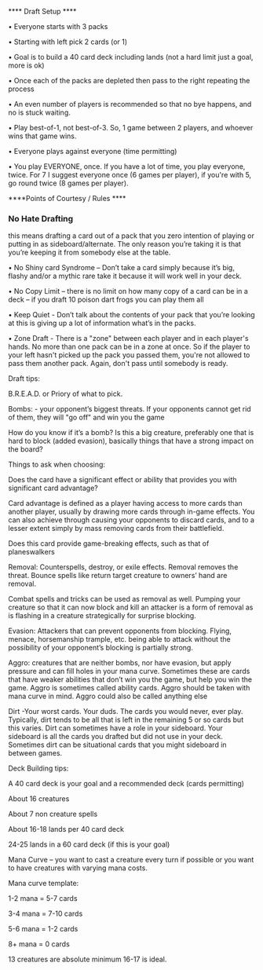 **** Draft Setup ****

•	Everyone starts with 3 packs

•	Starting with left pick 2 cards (or 1)

•	Goal is to build a 40 card deck including lands (not a hard limit just a goal, more is ok)

•	Once each of the packs are depleted then pass to the right repeating the process

•	An even number of players is recommended so that no bye happens, and no is stuck waiting.

•	Play best-of-1, not best-of-3. So, 1 game between 2 players, and whoever wins that game wins.

•	Everyone plays against everyone (time permitting)

•	You play EVERYONE, once. If you have a lot of time, you play everyone, twice. For 7 I suggest everyone once (6 games per player), if you're with 5, go round twice (8 games per player).

****Points of Courtesy / Rules ****

### No Hate Drafting ### 
this means drafting a card out of a pack that you zero intention of playing or putting in as sideboard/alternate. The only reason you’re taking it is that you’re keeping it from somebody else at the table. 

•	No Shiny card Syndrome – Don’t take a card simply because it’s big, flashy and/or a mythic rare take it because it will work well in your deck. 

•	No Copy Limit – there is no limit on how many copy of a card can be in a deck – if you draft 10 poison dart frogs you can play them all

•	Keep Quiet - Don’t talk about the contents of your pack that you’re looking at this is giving up a lot of information what’s in the packs.

•	Zone Draft - There is a "zone" between each player and in each player's hands. No more than one pack can be in a zone at once. So if the player to your left hasn't picked up the pack you passed them, you're not allowed to pass them another pack. Again, don't pass 
until somebody is ready.

Draft tips:

B.R.E.A.D. or Priory of what to pick.

Bombs: - your opponent’s biggest threats. If your opponents cannot get rid of them, they will "go off" and win you the game

How do you know if it’s a bomb? Is this a big creature, preferably one that is hard to block (added evasion), basically things that have a strong impact on the board?

Things to ask when choosing:

Does the card have a significant effect or ability that provides you with significant card advantage? 

Card advantage is defined as a player having access to more cards than another player, usually by drawing more cards through in-game effects. You can also achieve through causing your opponents to discard cards, and to a lesser extent simply by mass removing cards from 
their battlefield. 

Does this card provide game-breaking effects, such as that of planeswalkers



Removal: Counterspells, destroy, or exile effects. Removal removes the threat. Bounce spells like return target creature to owners’ hand are removal.

Combat spells and tricks can be used as removal as well. Pumping your creature so that it can now block and kill an attacker is a form of removal as is flashing in a creature strategically for surprise blocking. 

Evasion: Attackers that can prevent opponents from blocking. Flying, menace, horsemanship trample, etc. being able to attack without the possibility of your opponent’s blocking is partially strong. 

Aggro: creatures that are neither bombs, nor have evasion, but apply pressure and can fill holes in your mana curve. Sometimes these are cards that have weaker abilities that don’t win you the game, but help you win the game. Aggro is sometimes called ability cards. 
Aggro should be taken with mana curve in mind. Aggro could also be called anything else

Dirt -Your worst cards. Your duds. The cards you would never, ever play. Typically, dirt tends to be all that is left in the remaining 5 or so cards but this varies. Dirt can sometimes have a role in your sideboard. Your sideboard is all the cards you drafted but did 
not use in your deck.  Sometimes dirt can be situational cards that you might sideboard in between games. 



Deck Building tips:

A 40 card deck is your goal and a recommended deck (cards permitting)

About 16 creatures

About 7 non creature spells

About 16-18 lands per 40 card deck

24-25 lands in a 60 card deck (if this is your goal)



Mana Curve – you want to cast a creature every turn if possible or you want to have creatures with varying mana costs. 

Mana curve template:

1-2 mana = 5-7 cards

3-4 mana = 7-10 cards

5-6 mana = 1-2 cards

8+ mana = 0 cards

13 creatures are absolute minimum 16-17 is ideal.
